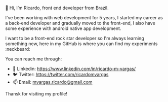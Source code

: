 👋 Hi, I’m Ricardo, front end developer from Brazil.

I've been working with web development for 5 years, I started my career as a back-end developer and gradually moved to the front-end, I also have some experience with android native app development.

I want to be a front-end rock star developer so I'm always learning something new, here in my GitHub is where you can find my experiments :neckbeard:

You can reach me through:
- :bust_in_silhouette: Linkedin: https://www.linkedin.com/in/ricardo-m-vargas/
- :bird: Twitter: https://twitter.com/ricardomvargas
- 📫 Email: mvargas.ricardo@gmail.com

Thansk for visiting my profile!
